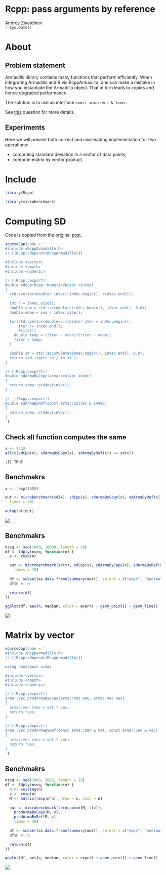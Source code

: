 # Rcpp: pass arguments by reference
Andrey Ziyatdinov  
`r Sys.Date()`  







# About

## Problem statement

Armadillo library contains many functions that perform efficiently.
When integrating Armadillo and R via RcppArmadillo,
one can make a  mistake in how you instantiate the Armadillo object.
That in turn leads to copies and hence degraded performance.

The solution is to use an interface `const arma::vec & invec`.

See [this](http://stackoverflow.com/questions/24253228/performance-of-r-statssd-vs-armastddev-vs-rcpp-implementation) 
question for more details.

## Experiments

Here we will present both correct and missleading implementation for two operations:

* computing standard deviation in a vector of data points;
* compute matrix by vector product.

# Include


```r
library(Rcpp)

library(microbenchmark)
```

# Computing SD

Code is copied from the original [post](http://stackoverflow.com/questions/24253228/performance-of-r-statssd-vs-armastddev-vs-rcpp-implementation).



```r
sourceCpp(code = '
#include <RcppArmadillo.h>
// [[Rcpp::depends(RcppArmadillo)]]  

#include <vector>
#include <cmath>
#include <numeric>

// [[Rcpp::export]]
double sdCpp(Rcpp::NumericVector rinVec) 
{
  std::vector<double> inVec(rinVec.begin(), rinVec.end());
  
  int n = inVec.size();
  double sum = std::accumulate(inVec.begin(), inVec.end(), 0.0);
  double mean = sum / inVec.size();

  for(std::vector<double>::iterator iter = inVec.begin();
      iter != inVec.end(); 
      ++iter){
    double temp = (*iter - mean)*(*iter - mean);
    *iter = temp;
  }

  double sd = std::accumulate(inVec.begin(), inVec.end(), 0.0);
  return std::sqrt( sd / (n-1) );
}

// [[Rcpp::export]]      
double sdArmaByCopy(arma::colvec inVec) 
{
  return arma::stddev(inVec);
}

//  [[Rcpp::export]]    
double sdArmaByRef(const arma::colvec & inVec) 
{ 
  return arma::stddev(inVec); 
}
')
```

## Check all function computes the same


```r
x <- 1:10
all(c(sdCpp(x), sdArmaByCopy(x), sdArmaByRef(x)) == sd(x))
```

```
[1] TRUE
```

## Benchmakrs


```r
x <- rexp(1000)

out <- microbenchmark(sd(x), sdCpp(x), sdArmaByCopy(x), sdArmaByRef(x),
  times = 50)
  
autoplot(out)
```

![](figures/sd_bench-1.png) 

## Benchmakrs


```r
nseq <- seq(1000, 10000, length = 10)
df <- ldply(nseq, function(n) {
  x <- rexp(n)

  out <- microbenchmark(sd(x), sdCpp(x), sdArmaByCopy(x), sdArmaByRef(x),
    times = 10)
  
  df <- subset(as.data.frame(summary(out)), select = c("expr", "median"))
  df$n <- n
  
  return(df)
})  
```


```r
ggplot(df, aes(n, median, color = expr)) + geom_point() + geom_line()
```

![](figures/plot_sd_bench_n-1.png) 

# Matrix by vector


```r
sourceCpp(code = '
#include <RcppArmadillo.h>
// [[Rcpp::depends(RcppArmadillo)]]  

using namespace arma;

#include <vector>
#include <cmath>
#include <numeric>

// [[Rcpp::export]]      
arma::vec prodArmaByCopy(arma::mat mat, arma::vec vec) 
{
  arma::vec rvec = mat * vec;
  return rvec;
}
 
// [[Rcpp::export]]      
arma::vec prodArmaByRef(const arma::mat & mat, const arma::vec & vec) 
{
  arma::vec rvec = mat * vec;
  return rvec;
} 
')
```

## Benchmakrs


```r
nseq <- seq(1000, 2000, length = 10)
df <- ldply(nseq, function(n) {
  n <- ceiling(n)
  v <- rexp(n)
  M <- matrix(rexp(n*n), nrow = n, ncol = n)
  
  out <- microbenchmark(tcrossprod(M, t(v)), 
    prodArmaByCopy(M, v),
    prodArmaByRef(M, v),
    times = 10)
  
  df <- subset(as.data.frame(summary(out)), select = c("expr", "median"))
  df$n <- n
  
  return(df)
})  
```


```r
ggplot(df, aes(n, median, color = expr)) + geom_point() + geom_line()
```

![](figures/prod_sd_bench_n-1.png) 


